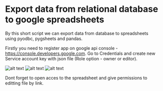 # Export data from relational database to google spreadsheets 
By this short script we can export data from database to spreadsheets using pyodbc, pygsheets and pandas.

Firstly you need to register app on google api console - https://console.developers.google.com. Go to Credentials and create new Service account key with json file (Role option - owner or editor). 


![alt text](https://user-images.githubusercontent.com/32678416/45205044-b747cd80-b289-11e8-8dff-3eac2cb0a101.png)
![alt text](https://user-images.githubusercontent.com/32678416/45205045-b7e06400-b289-11e8-96e3-7364b509c861.png)
![alt text](https://user-images.githubusercontent.com/32678416/45205046-b7e06400-b289-11e8-8ce8-b5fcea6e10fb.png)


Dont forget to open acces to the spreadsheet and give permissions to editting file by link.

